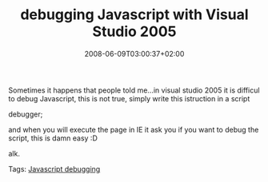 ﻿---
title: "debugging Javascript with Visual Studio 2005"
description: ""
date: 2008-06-09T03:00:37+02:00
draft: false
tags: [General]
categories: [General]
---
Sometimes it happens that people told me…in visual studio 2005 it is difficul to debug Javascript, this is not true, simply write this istruction in a script

debugger;

and when you will execute the page in IE it ask you if you want to debug the script, this is damn easy :D

alk.

Tags: [Javascript debugging](http://technorati.com/tag/Javascript%20debugging)

<!--dotnetkickit-->
